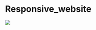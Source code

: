 # Responsive_website
<img src="https://github.com/Shamji33/Responsive_website/assets/140372772/5ecc7b61-5e12-4de2-b614-d2cc530e2f5f"/>
